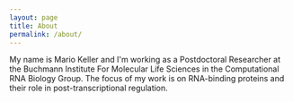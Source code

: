 ```yaml
---
layout: page
title: About
permalink: /about/
---
```


My name is Mario Keller and I'm working as a Postdoctoral Researcher at the 
Buchmann Institute For Molecular Life Sciences in the Computational RNA
Biology Group. The focus of my work is on RNA-binding proteins and their role
in post-transcriptional regulation.

